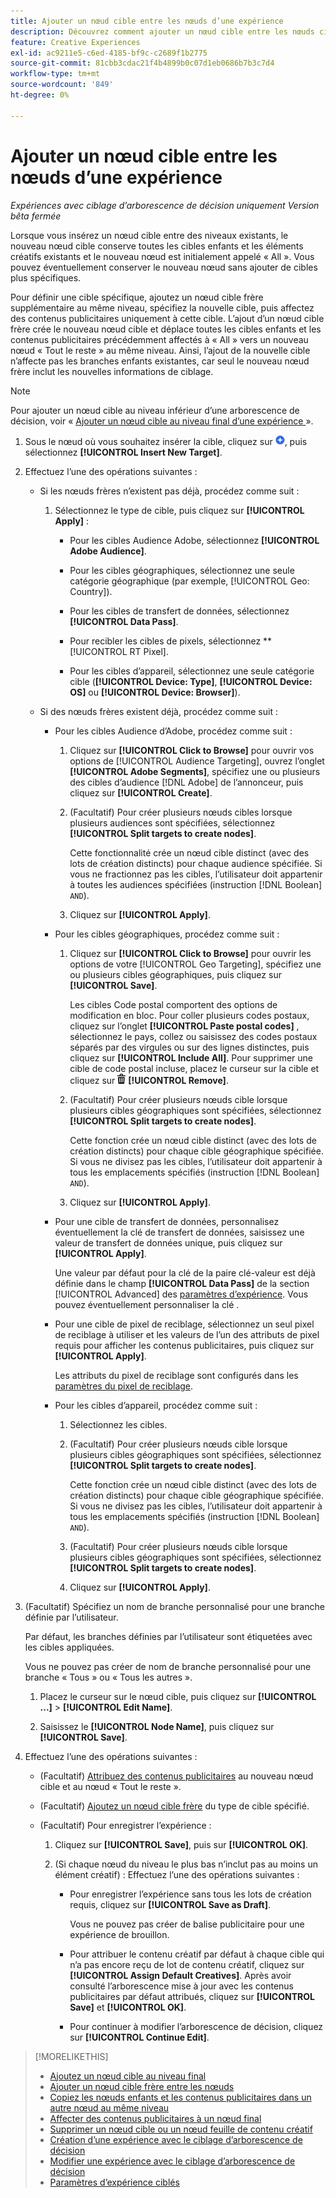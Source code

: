 ```yaml
---
title: Ajouter un nœud cible entre les nœuds d’une expérience
description: Découvrez comment ajouter un nœud cible entre les nœuds cibles dans une expérience publicitaire.
feature: Creative Experiences
exl-id: ac9211e5-c6ed-4185-bf9c-c2689f1b2775
source-git-commit: 81cbb3cdac21f4b4899b0c07d1eb0686b7b3c7d4
workflow-type: tm+mt
source-wordcount: '849'
ht-degree: 0%

---
```


# Ajouter un nœud cible entre les nœuds d’une expérience

*Expériences avec ciblage d’arborescence de décision uniquement*
*Version bêta fermée*

Lorsque vous insérez un nœud cible entre des niveaux existants, le nouveau nœud cible conserve toutes les cibles enfants et les éléments créatifs existants et le nouveau nœud est initialement appelé « All ». Vous pouvez éventuellement conserver le nouveau nœud sans ajouter de cibles plus spécifiques.

Pour définir une cible spécifique, ajoutez un nœud cible frère supplémentaire au même niveau, spécifiez la nouvelle cible, puis affectez des contenus publicitaires uniquement à cette cible. L’ajout d’un nœud cible frère crée le nouveau nœud cible et déplace toutes les cibles enfants et les contenus publicitaires précédemment affectés à « All » vers un nouveau nœud « Tout le reste » au même niveau. Ainsi, l’ajout de la nouvelle cible n’affecte pas les branches enfants existantes, car seul le nouveau nœud frère inclut les nouvelles informations de ciblage.

>[!NOTE]
>
>Pour ajouter un nœud cible au niveau inférieur d’une arborescence de décision, voir « [ Ajouter un nœud cible au niveau final d’une expérience ](experience-target-node-add-final.md) ».

<!-- 1. [ways to get to the decision tree] -->

1. Sous le nœud où vous souhaitez insérer la cible, cliquez sur ![Ajouter](/help/creative/assets/add.png "Ajouter"), puis sélectionnez **[!UICONTROL Insert New Target]**.

1. Effectuez l’une des opérations suivantes :

   * Si les nœuds frères n’existent pas déjà, procédez comme suit :

      1. Sélectionnez le type de cible, puis cliquez sur **[!UICONTROL Apply]** :

         * Pour les cibles Audience Adobe, sélectionnez **[!UICONTROL Adobe Audience]**.

         * Pour les cibles géographiques, sélectionnez une seule catégorie géographique (par exemple, [!UICONTROL Geo: Country]).

         * Pour les cibles de transfert de données, sélectionnez **[!UICONTROL Data Pass]**.

         * Pour recibler les cibles de pixels, sélectionnez **[!UICONTROL RT Pixel].

         * Pour les cibles d’appareil, sélectionnez une seule catégorie cible (**[!UICONTROL Device: Type]**, **[!UICONTROL Device: OS]** ou **[!UICONTROL Device: Browser]**).

   * Si des nœuds frères existent déjà, procédez comme suit :

      * Pour les cibles Audience d’Adobe, procédez comme suit :

         1. Cliquez sur **[!UICONTROL Click to Browse]** pour ouvrir vos options de [!UICONTROL Audience Targeting], ouvrez l’onglet **[!UICONTROL Adobe Segments]**, spécifiez une ou plusieurs des cibles d’audience [!DNL Adobe] de l’annonceur, puis cliquez sur **[!UICONTROL Create]**<!-- Why not "Save" like for the other node types/use cases? -->.

         1. (Facultatif) Pour créer plusieurs nœuds cibles lorsque plusieurs audiences sont spécifiées, sélectionnez **[!UICONTROL Split targets to create nodes]**.

            Cette fonctionnalité crée un nœud cible distinct (avec des lots de création distincts) pour chaque audience spécifiée. Si vous ne fractionnez pas les cibles, l’utilisateur doit appartenir à toutes les audiences spécifiées (instruction [!DNL Boolean] `AND`).

         1. Cliquez sur **[!UICONTROL Apply]**.

      * Pour les cibles géographiques, procédez comme suit :

         1. Cliquez sur **[!UICONTROL Click to Browse]** pour ouvrir les options de votre [!UICONTROL Geo Targeting], spécifiez une ou plusieurs cibles géographiques, puis cliquez sur **[!UICONTROL Save]**.

            Les cibles Code postal comportent des options de modification en bloc. Pour coller plusieurs codes postaux, cliquez sur l’onglet **[!UICONTROL Paste postal codes]** , sélectionnez le pays, collez ou saisissez des codes postaux séparés par des virgules ou sur des lignes distinctes, puis cliquez sur **[!UICONTROL Include All]**. Pour supprimer une cible de code postal incluse, placez le curseur sur la cible et cliquez sur ![Supprimer](/help/creative/assets/delete.png "Supprimer") **[!UICONTROL Remove]**.

         1. (Facultatif) Pour créer plusieurs nœuds cible lorsque plusieurs cibles géographiques sont spécifiées, sélectionnez **[!UICONTROL Split targets to create nodes]**.

            Cette fonction crée un nœud cible distinct (avec des lots de création distincts) pour chaque cible géographique spécifiée. Si vous ne divisez pas les cibles, l’utilisateur doit appartenir à tous les emplacements spécifiés (instruction [!DNL Boolean] `AND`).

         1. Cliquez sur **[!UICONTROL Apply]**.

      * Pour une cible de transfert de données, personnalisez éventuellement la clé de transfert de données, saisissez une valeur de transfert de données unique, puis cliquez sur **[!UICONTROL Apply]**.

        Une valeur par défaut pour la clé de la paire clé-valeur est déjà définie dans le champ **[!UICONTROL Data Pass]** de la section [!UICONTROL Advanced] des [paramètres d’expérience](experience-settings-targeting.md). Vous pouvez éventuellement personnaliser la clé .

      * Pour une cible de pixel de reciblage, sélectionnez un seul pixel de reciblage à utiliser et les valeurs de l’un des attributs de pixel requis pour afficher les contenus publicitaires, puis cliquez sur **[!UICONTROL Apply]**.

        Les attributs du pixel de reciblage sont configurés dans les [paramètres du pixel de reciblage](/help/creative/pixels/retargeting-pixel-manage.md).

      * Pour les cibles d’appareil, procédez comme suit :

         1. Sélectionnez les cibles.

         1. (Facultatif) Pour créer plusieurs nœuds cible lorsque plusieurs cibles géographiques sont spécifiées, sélectionnez **[!UICONTROL Split targets to create nodes]**.

            Cette fonction crée un nœud cible distinct (avec des lots de création distincts) pour chaque cible géographique spécifiée. Si vous ne divisez pas les cibles, l’utilisateur doit appartenir à tous les emplacements spécifiés (instruction [!DNL Boolean] `AND`).

         1. (Facultatif) Pour créer plusieurs nœuds cible lorsque plusieurs cibles géographiques sont spécifiées, sélectionnez **[!UICONTROL Split targets to create nodes]**.

         1. Cliquez sur **[!UICONTROL Apply]**.

1. (Facultatif) Spécifiez un nom de branche personnalisé pour une branche définie par l’utilisateur.

   Par défaut, les branches définies par l’utilisateur sont étiquetées avec les cibles appliquées.

   Vous ne pouvez pas créer de nom de branche personnalisé pour une branche « Tous » ou « Tous les autres ».

   1. Placez le curseur sur le nœud cible, puis cliquez sur **[!UICONTROL ...]** > **[!UICONTROL Edit Name]**.

   1. Saisissez le **[!UICONTROL Node Name]**, puis cliquez sur **[!UICONTROL Save]**.

1. Effectuez l’une des opérations suivantes :

   * (Facultatif) [Attribuez des contenus publicitaires](experience-assign-creative-bundles.md) au nouveau nœud cible et au nœud « Tout le reste ».

   * (Facultatif) [Ajoutez un nœud cible frère](experience-target-node-add-sibling.md) du type de cible spécifié.

   * (Facultatif) Pour enregistrer l’expérience :

      1. Cliquez sur **[!UICONTROL Save]**, puis sur **[!UICONTROL OK]**.

      1. (Si chaque nœud du niveau le plus bas n’inclut pas au moins un élément créatif) : Effectuez l’une des opérations suivantes :

         * Pour enregistrer l’expérience sans tous les lots de création requis, cliquez sur **[!UICONTROL Save as Draft]**.

           Vous ne pouvez pas créer de balise publicitaire pour une expérience de brouillon.

         * Pour attribuer le contenu créatif par défaut à chaque cible qui n’a pas encore reçu de lot de contenu créatif, cliquez sur **[!UICONTROL Assign Default Creatives]**. Après avoir consulté l’arborescence mise à jour avec les contenus publicitaires par défaut attribués, cliquez sur **[!UICONTROL Save]** et **[!UICONTROL OK]**.

         * Pour continuer à modifier l’arborescence de décision, cliquez sur **[!UICONTROL Continue Edit]**.

>[!MORELIKETHIS]
>
>* [Ajoutez un nœud cible au niveau final](experience-target-node-add-final.md)
>* [Ajouter un nœud cible frère entre les nœuds](experience-target-node-add-sibling.md)
>* [Copiez les nœuds enfants et les contenus publicitaires dans un autre nœud au même niveau](experience-target-node-copy.md)
>* [Affecter des contenus publicitaires à un nœud final](experience-assign-creative-bundles.md)
>* [Supprimer un nœud cible ou un nœud feuille de contenu créatif](/help/creative/experiences/experience-target-node-delete.md)
>* [Création d’une expérience avec le ciblage d’arborescence de décision](experience-create-targeting.md)
>* [Modifier une expérience avec le ciblage d’arborescence de décision](experience-edit-targeting.md)
>* [Paramètres d’expérience ciblés](experience-settings-targeting.md)
